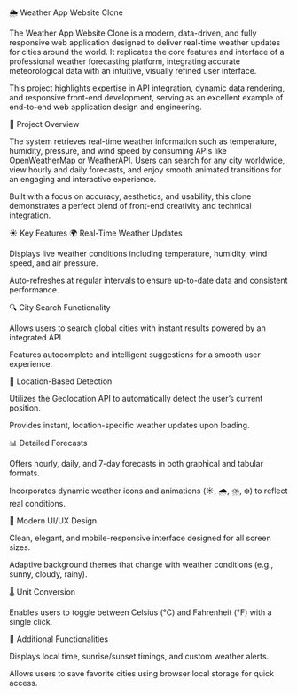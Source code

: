🌦️ Weather App Website Clone

The Weather App Website Clone is a modern, data-driven, and fully responsive web application designed to deliver real-time weather updates for cities around the world.
It replicates the core features and interface of a professional weather forecasting platform, integrating accurate meteorological data with an intuitive, visually refined user interface.

This project highlights expertise in API integration, dynamic data rendering, and responsive front-end development, serving as an excellent example of end-to-end web application design and engineering.

🔹 Project Overview

The system retrieves real-time weather information such as temperature, humidity, pressure, and wind speed by consuming APIs like OpenWeatherMap or WeatherAPI.
Users can search for any city worldwide, view hourly and daily forecasts, and enjoy smooth animated transitions for an engaging and interactive experience.

Built with a focus on accuracy, aesthetics, and usability, this clone demonstrates a perfect blend of front-end creativity and technical integration.

☀️ Key Features
🌍 Real-Time Weather Updates

Displays live weather conditions including temperature, humidity, wind speed, and air pressure.

Auto-refreshes at regular intervals to ensure up-to-date data and consistent performance.

🔍 City Search Functionality

Allows users to search global cities with instant results powered by an integrated API.

Features autocomplete and intelligent suggestions for a smooth user experience.

🧭 Location-Based Detection

Utilizes the Geolocation API to automatically detect the user’s current position.

Provides instant, location-specific weather updates upon loading.

📊 Detailed Forecasts

Offers hourly, daily, and 7-day forecasts in both graphical and tabular formats.

Incorporates dynamic weather icons and animations (☀️, 🌧️, ⛈️, ❄️) to reflect real conditions.

🎨 Modern UI/UX Design

Clean, elegant, and mobile-responsive interface designed for all screen sizes.

Adaptive background themes that change with weather conditions (e.g., sunny, cloudy, rainy).

🌡️ Unit Conversion

Enables users to toggle between Celsius (°C) and Fahrenheit (°F) with a single click.

🔔 Additional Functionalities

Displays local time, sunrise/sunset timings, and custom weather alerts.

Allows users to save favorite cities using browser local storage for quick access.
